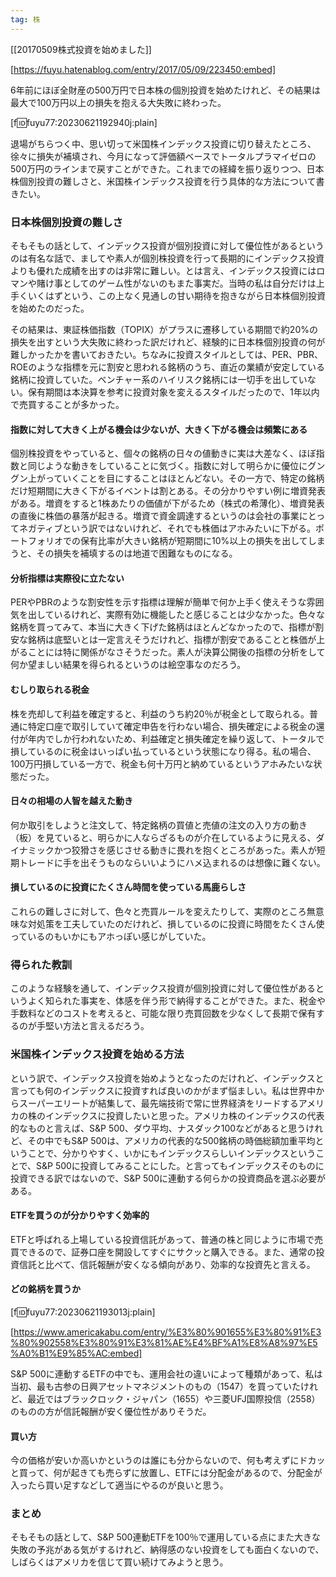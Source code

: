 ```yaml
---
tag: 株
---
```

[[20170509株式投資を始めました]]

[https://fuyu.hatenablog.com/entry/2017/05/09/223450:embed]

6年前にほぼ全財産の500万円で日本株の個別投資を始めたけれど、その結果は最大で100万円以上の損失を抱える大失敗に終わった。

[f:id:fuyu77:20230621192940j:plain]

退場がちらつく中、思い切って米国株インデックス投資に切り替えたところ、徐々に損失が補填され、今月になって評価額ベースでトータルプラマイゼロの500万円のラインまで戻すことができた。これまでの経緯を振り返りつつ、日本株個別投資の難しさと、米国株インデックス投資を行う具体的な方法について書きたい。

### 日本株個別投資の難しさ

そもそもの話として、インデックス投資が個別投資に対して優位性があるというのは有名な話で、ましてや素人が個別株投資を行って長期的にインデックス投資よりも優れた成績を出すのは非常に難しい。とは言え、インデックス投資にはロマンや賭け事としてのゲーム性がないのもまた事実だ。当時の私は自分だけは上手くいくはずという、この上なく見通しの甘い期待を抱きながら日本株個別投資を始めたのだった。

その結果は、東証株価指数（TOPIX）がプラスに遷移している期間で約20%の損失を出すという大失敗に終わった訳だけれど、経験的に日本株個別投資の何が難しかったかを書いておきたい。ちなみに投資スタイルとしては、PER、PBR、ROEのような指標を元に割安と思われる銘柄のうち、直近の業績が安定している銘柄に投資していた。ベンチャー系のハイリスク銘柄には一切手を出していない。保有期間は本決算を参考に投資対象を変えるスタイルだったので、1年以内で売買することが多かった。

#### 指数に対して大きく上がる機会は少ないが、大きく下がる機会は頻繁にある

個別株投資をやっていると、個々の銘柄の日々の値動きに実は大差なく、ほぼ指数と同じような動きをしていることに気づく。指数に対して明らかに優位にグングン上がっていくことを目にすることはほとんどない。その一方で、特定の銘柄だけ短期間に大きく下がるイベントは割とある。その分かりやすい例に増資発表がある。増資をすると1株あたりの価値が下がるため（株式の希薄化）、増資発表の直後に株価の暴落が起きる。増資で資金調達するというのは会社の事業にとってネガティブという訳ではないけれど、それでも株価はアホみたいに下がる。ポートフォリオでの保有比率が大きい銘柄が短期間に10%以上の損失を出してしまうと、その損失を補填するのは地道で困難なものになる。

#### 分析指標は実際役に立たない

PERやPBRのような割安性を示す指標は理解が簡単で何か上手く使えそうな雰囲気を出しているけれど、実際有効に機能したと感じることは少なかった。色々な銘柄を買ってみて、本当に大きく下げた銘柄はほとんどなかったので、指標が割安な銘柄は底堅いとは一定言えそうだけれど、指標が割安であることと株価が上がることには特に関係がなさそうだった。素人が決算公開後の指標の分析をして何か望ましい結果を得られるというのは絵空事なのだろう。

#### むしり取られる税金

株を売却して利益を確定すると、利益のうち約20％が税金として取られる。普通に特定口座で取引していて確定申告を行わない場合、損失確定による税金の還付が年内でしか行われないため、利益確定と損失確定を繰り返して、トータルで損しているのに税金はいっぱい払っているという状態になり得る。私の場合、100万円損している一方で、税金も何十万円と納めているというアホみたいな状態だった。

#### 日々の相場の人智を越えた動き

何か取引をしようと注文して、特定銘柄の買値と売値の注文の入り方の動き（板）を見ていると、明らかに人ならざるものが介在しているように見える、ダイナミックかつ狡猾さを感じさせる動きに畏れを抱くところがあった。素人が短期トレードに手を出そうものならいいようにハメ込まれるのは想像に難くない。

#### 損しているのに投資にたくさん時間を使っている馬鹿らしさ

これらの難しさに対して、色々と売買ルールを変えたりして、実際のところ無意味な対処策を工夫していたのだけれど、損しているのに投資に時間をたくさん使っているのもいかにもアホっぽい感じがしていた。

### 得られた教訓

このような経験を通して、インデックス投資が個別投資に対して優位性があるというよく知られた事実を、体感を伴う形で納得することができた。また、税金や手数料などのコストを考えると、可能な限り売買回数を少なくして長期で保有するのが手堅い方法と言えるだろう。

### 米国株インデックス投資を始める方法

という訳で、インデックス投資を始めようとなったのだけれど、インデックスと言っても何のインデックスに投資すれば良いのかがまず悩ましい。私は世界中からスーパーエリートが結集して、最先端技術で常に世界経済をリードするアメリカの株のインデックスに投資したいと思った。アメリカ株のインデックスの代表的なものと言えば、S&P 500、ダウ平均、ナスダック100などがあると思うけれど、その中でもS&P 500は、アメリカの代表的な500銘柄の時価総額加重平均ということで、分かりやすく、いかにもインデックスらしいインデックスということで、S&P 500に投資してみることにした。と言ってもインデックスそのものに投資できる訳ではないので、S&P 500に連動する何らかの投資商品を選ぶ必要がある。

#### ETFを買うのが分かりやすく効率的

ETFと呼ばれる上場している投資信託があって、普通の株と同じように市場で売買できるので、証券口座を開設してすぐにサクッと購入できる。また、通常の投資信託と比べて、信託報酬が安くなる傾向があり、効率的な投資先と言える。

#### どの銘柄を買うか

[f:id:fuyu77:20230621193013j:plain]

[https://www.americakabu.com/entry/%E3%80%901655%E3%80%91%E3%80%902558%E3%80%91%E3%81%AE%E4%BF%A1%E8%A8%97%E5%A0%B1%E9%85%AC:embed]

S&P 500に連動するETFの中でも、運用会社の違いによって種類があって、私は当初、最も古参の日興アセットマネジメントのもの（1547）を買っていたけれど、最近ではブラックロック・ジャパン（1655）や三菱UFJ国際投信（2558）のものの方が信託報酬が安く優位性がありそうだ。

#### 買い方

今の価格が安いか高いかというのは誰にも分からないので、何も考えずにドカッと買って、何が起きても売らずに放置し、ETFには分配金があるので、分配金が入ったら買い足すなどして適当にやるのが良いと思う。

### まとめ

そもそもの話として、S&P 500連動ETFを100％で運用している点にまた大きな失敗の予兆がある気がするけれど、納得感のない投資をしても面白くないので、しばらくはアメリカを信じて買い続けてみようと思う。